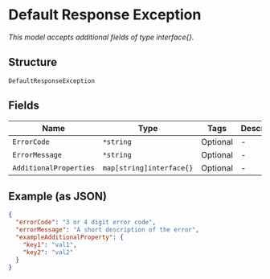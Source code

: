
# Default Response Exception

*This model accepts additional fields of type interface{}.*

## Structure

`DefaultResponseException`

## Fields

| Name | Type | Tags | Description |
|  --- | --- | --- | --- |
| `ErrorCode` | `*string` | Optional | - |
| `ErrorMessage` | `*string` | Optional | - |
| `AdditionalProperties` | `map[string]interface{}` | Optional | - |

## Example (as JSON)

```json
{
  "errorCode": "3 or 4 digit error code",
  "errorMessage": "A short description of the error",
  "exampleAdditionalProperty": {
    "key1": "val1",
    "key2": "val2"
  }
}
```

